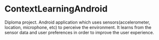 <!-- ---------------------------------------------
Copyright (c) 2017 Maximilian Alexandru.

All rights reserved. This program and the accompanying materials
are made available under the terms of the GNU Public License v3.0
which accompanies this distribution, and is available at
http://www.gnu.org/licenses/gpl.html
--------------------------------------------- -->
# ContextLearningAndroid

Diploma project.
Android application which uses sensors(accelerometer, location, microphone, etc) to perceive the environment. It learns from the sensor data and user preferences in order to improve the user experience.

